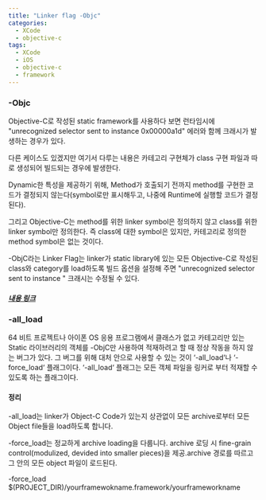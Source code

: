 ```yaml
---
title: "Linker flag -Objc"
categories:
  - XCode
  - objective-c
tags:
  - XCode
  - iOS
  - objective-c
  - framework
---
```


### -Objc
Objective-C로 작성된 static framework를 사용하다 보면 런타임시에 "unrecognized selector sent to instance 0x00000a1d" 에러와 함께
크래시가 발생하는 경우가 있다.

다른 케이스도 있겠지만 여기서 다루는 내용은 카테고리 구현체가 class 구현 파일과 따로 생성되어 빌드되는 경우에 발생한다. 

Dynamic한 특성을 제공하기 위해, Method가 호출되기 전까지 method를 구현한 코드가 결정되지 않는다(symbol로만 표시해두고, 나중에 Runtime에 실행할 코드가 결정된다). 

그리고 Objective-C는 method를 위한 linker symbol은 정의하지 않고 class를 위한 linker symbol만 정의한다.
즉 class에 대한 symbol은 있지만, 카테고리로 정의한 method symbol은 없는 것이다.

-ObjC라는 Linker Flag는 linker가 static library에 있는 모든 Objective-C로 작성된 class와 category를 load하도록 빌드 옵션을 설정해 주면 "unrecognized selector sent to instance " 크래시는 수정될 수 있다.

##### [내용 링크](https://developer.apple.com/library/archive/qa/qa1490/_index.html)

### -all_load
64 비트 프로젝트나 아이폰 OS 응용 프로그램에서 클래스가 없고 카테고리만 있는 Static 라이브러리의 객체를 -ObjC만 사용하여 적재하려고 할 때 정상 작동을 하지 않는 버그가 있다.
그 버그를 위해 대처 안으로 사용할 수 있는 것이 ‘-all_load‘나 ‘-force_load‘  플래그이다. 
‘-all_load‘ 플래그는 모든 객체 파일을 링커로 부터 적재할 수 있도록 하는 플래그이다.

#### 정리
-all_load는 linker가 Object-C Code가 있는지 상관없이 모든 archive로부터 모든 Object file들을 load하도록 합니다.

-force_load는 정교하게 archive loading을 다룹니다. archive 로딩 시 fine-grain control(modulized, devided into smaller pieces)을 제공.archive 경로를 따르고 그 안의 모든 object 파일이 로드된다.

-force_load $(PROJECT_DIR)/yourframewokname.framework/yourframeworkname

